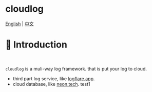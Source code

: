 # cloudlog
[English](READMEmd) | [中文](README_ZH.md)
# 📖 Introduction
<br />

`cloudlog` is a muli-way log framework. that is put your log to cloud.

- third part log service, like [logflare.app](https://logflare.app).
- cloud database, like [neon.tech](https://neon.tech).
test1
